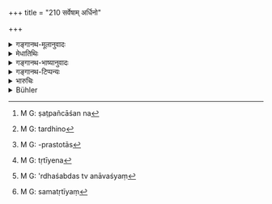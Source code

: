 +++
title = "210 सर्वेषाम् अर्धिनो"

+++

<details><summary>गङ्गानथ-मूलानुवादः</summary>

From among all, the chief men shall receive half; the next shall receive half of that; the ‘thirders’ the third part and the ‘fourthers’ the fourth part of it.—(210)
</details>

<details><summary>मेधातिथिः</summary>

**सर्वेषाम्** ऋत्विजां ये **मुख्यास्** ते **ऽर्धिनः** । यावती तस्मिन् क्रतौ सामस्त्येन दक्षिणाम्नाता तस्यास् ते ऽर्धिनो ऽर्द्धहराः । सोमयागेषु हि षोडसर्त्विजस् तत्र चत्वारो मुख्या होताध्वर्युर् ब्रह्मोद्गातेति । तेषाम् अर्धं तस्य द्वादशशतं दक्षिणेति ततो ऽर्धं षट्पञ्चाशत्[^३५] । **तदर्धेन**[^३६] अष्टाविंशत्य्**आर्धिनस्** तद्वन्तो **ऽपरे**, येषां ततो ऽनन्तरं वरणम् आम्नातं मैत्रावरुणप्रतिप्रस्थातृब्राह्मणाच्छंसिप्रस्तोतारः[^३७] । **तृतीयिनः**[^३८]** तृतीयांशाः** । अंशशब्दो ऽर्धशब्देन समानार्थो ऽर्धशब्दश् च नावश्यं[^३९] समप्रविभाग एव, किंचिन् न्यूने ऽधिके ऽपि सामीप्येन वर्तते । तेन तृतीयो भागः षट्पञ्चाशतः षोडश गृह्यन्ते । एकैकस्य चतस्रो भवन्ति । समस् तृतीयं[^४०] भागं प्रयच्छन्ति षट्पञ्चाशतस् तृतीयं च होतुर् अच्छावाकः । अध्वर्योर् नेष्टा । ब्रह्मणोऽग्नीत् उद्गातुः प्रतिहर्ता । ये च **पादिनस्** ते चतुर्थं भागं कर्मणः कुर्वन्तीति पादिनः । चतुर्थे च स्थाने मैत्रावरुणस्थानान्ते । **चतुर्थांशाः** । द्वादशसमुदाये पूर्ववत् । एवं "तं शतेन दीक्षयन्ति" इत्य् अत्रापि कॢप्तिः कर्तव्या । "अर्धिनो दीक्षयति, पादिनो दीक्षयति" इत्य् एवमादिभिः शब्दैः । तत्र द्वादशक्रमविधिर् एव । अन्यत्र श्रुतो व्यवहार इहापि तयैव रीत्या कृत इति ॥ ८.२१० ॥


[^४०]:
     M G: samatṛtīyaṃ


[^३९]:
     M G: 'rdhaśabdas tv anāvaśyaṃ


[^३८]:
     M G: tṛtīyena


[^३७]:
     M G: -prastotās


[^३६]:
     M G: tardhino


[^३५]:
     M G: ṣaṭpañcāśan na
</details>

<details><summary>गङ्गानथ-भाष्यानुवादः</summary>

From among the priests, ‘*the chief ones receive half*’; *i.e*., they receive half of the fee that is prescribed for the rite as a whole.

At the *Soma-sacrifice* there are sixteen priests; of these the chief ones are four: the *Hotṛ*, the *Adhvaryu*, the *Brahman* and the
*Udgātṛ*, and these receive one half of the total fee;—the total fee
being *one hundred and twelve*, fifty-six go to these four men.

Half of this, that is *twenty-eight*, go to the ‘*next*’; *i.e*., those four whose appointment comes after that of the four mentioned above;
*i.e*., the *Maitrāvaruṇa*, the *Pratiprasthātṛ*, the *Brāhmaṇācchaṃsin*
and the *Prastotṛ*.

The ‘*thirders*’ receive the ‘*third part*.’—The term ‘part’ here is synonymous with ‘half’; the term ‘half’ does not always stand for two equal divisions; it is used also in reference to what is very near such equal divisions; hence the ‘*third part*’ of ‘*fifty-six*’ is understood to be *sixteen*; so that each of these four *gets four*.

Some people take the ‘third part’ as such that of the total fee; when others take it as that of *fifty-six*.

The four ‘thirders’ are—the *Acchāvāka*, associated with the *Hotṛ*, the
*Neṣṭṛ* connected with the *Adhvaryu*, the *Agnīd* with the *Brahman*,
and the *Pratihartṛ* with the *Udgātṛ*.

The ‘*Fourthers*’—*i.e*., so called because they perform the *fourth* part of the rite, and also because they occupy the fourth place from the
*Maitrāvaruṇa*— receive ‘*the fourth part*’—*i.e*., *twelve*—of the
whole; this number being got at in the same manner as before.

This same method of distribution is to be employed also in the case of the rite of Initiation, where the fee is laid down as ‘a hundred’; where also the ‘halfers’ and ‘fourthers’ help in the performance.

The practice, that, we have found prescribed elsewhere we have described in connection with the present text also.—(210)
</details>

<details><summary>गङ्गानथ-टिप्पन्यः</summary>

The total fee being 112, the shares are 56, 28, 16, 12 (Medhātithi);—the
total being 100, the shares are 48, 24, 16, 12 (Rāghavānanda, Nārāyaṇa
and Kullūka); \[Buhler wrongly puts the last figure as 8\];—the total
fee shall be divided into 25 shares and the several classes shall
receive 12, 6, 4 and 3 respectively.

This verse is quoted in *Vivādaratnākara* (p. 118), which adds the
following notes:—At the *Jyotiṣṭoma*, 100 cows have been laid down as
the fee for the 16 priests; and the present rule prescribes what part of
it is to be given to which priest; the four ‘principal’ priests—*e.g*.,
the *Hotṛ*, *Adhvaryu Brahman* and *Udgātṛ*—are ‘*ardhinaḥ*’, *entitled
to one half*; with a view to the total available, this ‘one half must be
understood to be 48; so that 48 cows are to be given to the principal
priests’;—the next class, consisting of the *Maitrāvaruṇa*,
*Pratiprasthātṛ*, *Brāhmaṇacchaṃsi* and *Prastotṛ* are to receive half
of the ‘half-sharers’, *i.e*., 24 cows have to be given to these;—the
next class, consisting of the *Acchāvāka*, *Neṣṭr*, *Agnīdhra* and
*Pratihartṛ*, are entitled to a third part of the ‘half-sharers’; so
that they are to receive 16 cows;—the last class consisting of the
*Grāvastotṛ*, *Netṛ*, *Potṛ* and *Subrahmaṇya*, are to receive a quarter
of the ‘half-sharers’; so that these receive 12 cows.—This division, it
adds, his based upon the text ‘*ardhino dīkṣayati*’ which actually names
the priests ‘*ardhinaḥ*,’ ‘half-sharers’, and so forth.

It is quoted in *Mitākṣarā* (2.265), which lays down the same
classification and division as the *Vivādaratnākara*. It raises the
following question:—“This division cannot be acceptable, as we find
neither any convention to the effect, nor is the fee of the nature of
capital jointly raised, nor is there any Vedic text actually prescribing
such shares. So that, under the circumstances, the most equitable
division would be that every one should receive an equal share,
according to the rule laid down in *Mīmāṃsā-sūtra*—‘*Samam syāt
aśrutatvāt*’, ‘it must be equal, as nothing else has been directly
prescribed’; or that each one should receive what is due to him in
consideration of the work actually done by him.”—It answers this
objection as follows:—Unless we accept the division suggested, we cannot
account for the names ‘*ardhinaḥ*’ (half sharers), ‘*Tṛtīyinaḥ*’ (third
sharers), and ‘*Pādinaḥ*’(quarter sharers), which we find in a text in
connection with the *Dvādaśāha* sacrifice, which has the *Jyotiṣṭoma*
for its archetype; these names would be meaningless if they were not
taken as indicating the share of the priests in the sacrificial fee.

It is quoted in *Aparārka* (p. 837), which adds that though the first
class of priests gets only 48, which is not quite *half* of *100*, yet
it is very close to it; hence they may be called ‘Half sharers’; it has
the same division as in *Mitākṣarā*.

It is quoted in *Smṛtitattva* (p. 739);—and in *Kṛtyakalpataru* (90a),
which adds the following explanation:—‘*Sarveṣām*’, among the sixteen
priests engaged in the sarcrifice, out of the 100 cows, the prescribed
sacrificial fee, one half is to go to the principal priests, *viz*.,
Hotṛ, Brāhmaṇa, Adhvaryu and Udgātṛ; even though they may receive a
little less than the exact one half, they may be called ‘*ardhinaḥ*’,
‘Halfers’; the second set, consisting of the Maitrāvaruṇa,
Brāhmaṇacchaṃsin, Pratiprasthātṛ and Prastotṛ, are entitled to half of
what is received by the former set; the third set, consisting of the
*Acchāvāka*, *Agnīdhra*, *Neṣtṛ* and *Pratihartṛ*, receive the third
part of what is received by the first set;—and the fourth set,
consisting of the *Grāvastut*, *Netṛ*, *Unnetṛ* and *Subrahmaṇya*,
receive the fourth part of what is received by the first set.
</details>

<details><summary>भारुचिः</summary>

"ताञ् छतेन दाक्षयन्ति" इति वचनाद् अष्टचत्वारिंशद् भवन्तीति । एवं तदर्धाद् इव संख्यानिर्देश उत्तरत्र समर्थो भवति । तेन्**आर्धिनो** ऽध्वर्युब्रह्मोद्गातृहोतारो **मुख्या** ऋत्विजो भवन्ति । तदर्धेन चतुर्विंशत्या **अर्धिनो ऽपरे** उक्तेभ्यो द्वितीयस्थानं प्रतिप्रस्थातृमैत्रावरुणब्राह्मणाच्छंसिप्रस्तोतारः । एवं च कात्यायनः "षत् षत् द्वितीयेभ्यः" वक्ति । **तृतीयिनः** तृतीयं स्थानं येषां त इमे तृतियिनः, तृतीयांशाः । समुदायेन षोडश पशुभाजः । कात्यायनो ऽपि चैवम् एव वक्ति- "चतस्रश् चतस्रस् तृतीयेभ्यः" इति । प्रत्येकं चतुर्थ अंशो येषां त इमे **चतुर्थांशाः** समुदायतो द्वादशपशुभाजः **पादिनो** भवन्ति । कात्यायनो ऽपि "तिस्रस् तिस्र इतरेभ्यः" । आद्यसंख्यापेक्षया पाद एषाम् अस्तीति **पादिनः** । चतुर्थस्थाना उच्यन्ते । स्थाने स्थानिनां व्यपदेशो ऽयम् । **चतुर्थांश**शब्दस् तु भागकल्पकः समासपदेन । तथा चोक्तम्, विपर्ययेण वैतद् व्याख्येयम् । उभवनिर्देशश् चात्र पादपूरणार्थो विज्ञेयः । यद्य् अप्य् अन्यतरस्माद् उभयार्थप्रतीतिः अयं सर्वो विधिर् न्यायश्रुतिसिद्धो दृष्टान्तत्वेनेहोपादीयते । यथा संभूयैकं कर्म सहकुर्वतां दृष्टा गुरुलघुताम् अवक्ष्यानवेक्ष्य वा वचनसामर्थ्याद् विषमांशप्रकॢप्तिः । एवम् — ॥ ८.२०९ ॥
</details>

<details><summary>Bühler</summary>

210	The (four) chief priests among all (the sixteen), who are entitled to one half, shall receive a moiety (of the fee), the next (four) one half of that, the set entitled to a third share, one third, and those entitled to a fourth a quarter.
</details>
